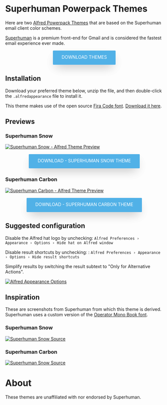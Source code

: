 <style type="text/css">
  .button {
    -webkit-user-select: none;
  	-moz-user-select: none;
  	-ms-user-select: none;
  	user-select: none;
  	display: inline-block;
  	height: calc(7 * 6px + 3px);
  	margin: 1px 0 2px;
  	padding: 0 28px;
  	text-align: center;
  	background: #51b1e7;
  	box-shadow: 0 14px 34px -10px rgba(0,0,0,.15), 0 14px 34px -10px rgba(0,0,0,.15);
  	transition: .5s;
    border-radius: 2px;
  	text-decoration: none;
  	cursor: pointer;
  	white-space: nowrap;
  	outline: 0;
    color: #fff;
    text-transform: uppercase;
	   line-height: 42px;
  }
  .button:hover, .button:focus {
  	box-shadow: 0 14px 40px -10px rgba(0,0,0,.35), 0 14px 40px -10px rgba(0,0,0,.35);
    font-weight: normal;
    color: #fff;
  }
  .button:visited {
    color: #fff;
  }
</style>

# Superhuman Powerpack Themes

Here are two [Alfred Powerpack Themes](https://www.alfredapp.com/help/appearance/) that are based on the Superhuman email client color schemes.

[Superhuman](https://superhuman.com/) is a premium front-end for Gmail and is considered the fastest email experience ever made.

<p align="center">
  <a href="https://github.com/chrismessina/alfred-app/raw/master/themes/superhuman/superhuman-themes.zip" class="button">
    Download Themes
  </a>
</p>

## Installation

Download your preferred theme below, unzip the file, and then double-click the `.alfredappearance` file to install it.

This theme makes use of the open source [Fira Code font](https://github.com/tonsky/FiraCode/). [Download it here](https://github.com/tonsky/FiraCode/releases).


## Previews

### Superhuman Snow

[![Superhuman Snow - Alfred Theme Preview](./assets/superhuman-snow.png)](./assets/superhuman-snow.png)

<p align="center">
  <a href="https://github.com/chrismessina/alfred-app/raw/master/themes/superhuman/superhuman-snow.zip" class="button">
    Download - Superhuman Snow Theme
  </a>
</p>

### Superhuman Carbon

[![Superhuman Carbon - Alfred Theme Preview](./assets/superhuman-carbon.png)](./assets/superhuman-carbon.png)

<p align="center">
  <a href="https://github.com/chrismessina/alfred-app/raw/master/themes/superhuman/superhuman-carbon.zip" class="button">
    Download - Superhuman Carbon Theme
  </a>
</p>


## Suggested configuration

Disable the Alfred hat logo by unchecking: `Alfred Preferences › Appearance › Options › Hide hat on Alfred window`

Disable result shortcuts by unchecking: : `Alfred Preferences › Appearance › Options › Hide result shortcuts`

Simplify results by switching the result subtext to "Only for Alternative Actions".

[![Alfred Appearance Options](./assets/alfred-appearance-options.png)](./assets/alfred-appearance-options.png)


## Inspiration

These are screenshots from Superhuman from which this theme is derived. Superhuman uses a custom
version of the [Operator Mono Book font](https://www.typography.com/fonts/operator/styles/operatormono).

### Superhuman Snow

[![Superhuman Snow Source](./assets/superhuman-snow-source.png)](./assets/superhuman-snow-source.png)


### Superhuman Carbon

[![Superhuman Snow Source](./assets/superhuman-carbon-source.png)](./assets/superhuman-carbon-source.png)


# About

These themes are unaffiliated with nor endorsed by Superhuman.
